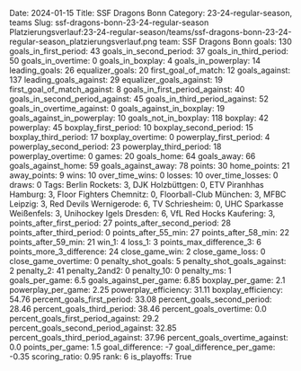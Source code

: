 Date: 2024-01-15
Title: SSF Dragons Bonn
Category: 23-24-regular-season, teams
Slug: ssf-dragons-bonn-23-24-regular-season
Platzierungsverlauf:23-24-regular-season/teams/ssf-dragons-bonn-23-24-regular-season_platzierungsverlauf.png
team: SSF Dragons Bonn
goals: 130
goals_in_first_period: 43
goals_in_second_period: 37
goals_in_third_period: 50
goals_in_overtime: 0
goals_in_boxplay: 4
goals_in_powerplay: 14
leading_goals: 26
equalizer_goals: 20
first_goal_of_match: 12
goals_against: 137
leading_goals_against: 29
equalizer_goals_against: 19
first_goal_of_match_against: 8
goals_in_first_period_against: 40
goals_in_second_period_against: 45
goals_in_third_period_against: 52
goals_in_overtime_against: 0
goals_against_in_boxplay: 19
goals_against_in_powerplay: 10
goals_not_in_boxplay: 118
boxplay: 42
powerplay: 45
boxplay_first_period: 10
boxplay_second_period: 15
boxplay_third_period: 17
boxplay_overtime: 0
powerplay_first_period: 4
powerplay_second_period: 23
powerplay_third_period: 18
powerplay_overtime: 0
games: 20
goals_home: 64
goals_away: 66
goals_against_home: 59
goals_against_away: 78
points: 30
home_points: 21
away_points: 9
wins: 10
over_time_wins: 0
losses: 10
over_time_losses: 0
draws: 0
Tags:  Berlin Rockets: 3,  DJK Holzbüttgen: 0,  ETV Piranhhas Hamburg: 3,  Floor Fighters Chemnitz: 0,  Floorball-Club München: 3,  MFBC Leipzig: 3,  Red Devils Wernigerode: 6,  TV Schriesheim: 0,  UHC Sparkasse Weißenfels: 3,  Unihockey Igels Dresden: 6,  VfL Red Hocks Kaufering: 3,
points_after_first_period: 27
points_after_second_period: 28
points_after_third_period: 0
points_after_55_min: 27
points_after_58_min: 22
points_after_59_min: 21
win_1: 4
loss_1: 3
points_max_difference_3: 6
points_more_3_difference: 24
close_game_win: 2
close_game_loss: 0
close_game_overtime: 0
penalty_shot_goals: 5
penalty_shot_goals_against: 2
penalty_2: 41
penalty_2and2: 0
penalty_10: 0
penalty_ms: 1
goals_per_game: 6.5
goals_against_per_game: 6.85
boxplay_per_game: 2.1
powerplay_per_game: 2.25
powerplay_efficiency: 31.11
boxplay_efficiency: 54.76
percent_goals_first_period: 33.08
percent_goals_second_period: 28.46
percent_goals_third_period: 38.46
percent_goals_overtime: 0.0
percent_goals_first_period_against: 29.2
percent_goals_second_period_against: 32.85
percent_goals_third_period_against: 37.96
percent_goals_overtime_against: 0.0
points_per_game: 1.5
goal_difference: -7
goal_difference_per_game: -0.35
scoring_ratio: 0.95
rank: 6
is_playoffs: True
